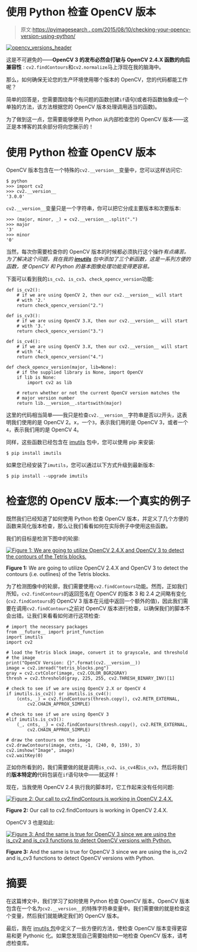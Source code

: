 # 使用 Python 检查 OpenCV 版本

> 原文:[https://pyimagesearch . com/2015/08/10/checking-your-opencv-version-using-python/](https://pyimagesearch.com/2015/08/10/checking-your-opencv-version-using-python/)

[![opencv_versions_header](../Images/c2914e90f8c1941ee89c4810070384cf.png)](https://pyimagesearch.com/wp-content/uploads/2015/07/opencv_versions_header.jpg)

这是不可避免的——**OpenCV 3 的发布必然会打破与 OpenCV 2.4.X 函数的向后兼容性** : `cv2.findContours`和`cv2.normalize`马上浮现在我的脑海中。

那么，如何确保无论您的生产环境使用哪个版本的 OpenCV，您的代码都能工作呢？

简单的回答是，您需要围绕每个有问题的函数创建`if`语句(或者将函数抽象成一个单独的方法，该方法根据您的 OpenCV 版本处理调用适当的函数)。

为了做到这一点，您需要能够使用 Python 从内部检查您的 OpenCV 版本——这正是本博客的其余部分将向您展示的！

# 使用 Python 检查 OpenCV 版本

OpenCV 版本包含在一个特殊的`cv2.__version__`变量中，您可以这样访问它:

```
$ python
>>> import cv2
>>> cv2.__version__
'3.0.0'

```

`cv2.__version__`变量只是一个字符串，你可以把它分成主要版本和次要版本:

```
>>> (major, minor, _) = cv2.__version__.split(".")
>>> major
'3'
>>> minor
'0'

```

当然，每次你需要检查你的 OpenCV 版本的时候都必须执行这个操作*有点痛苦。为了解决这个问题，我在我的 **[imutils](https://github.com/jrosebr1/imutils)** 包中添加了三个新函数，这是一系列方便的函数，使 OpenCV 和 Python 的基本图像处理功能变得更容易。*

下面可以看到我的`is_cv2`、`is_cv3`、`check_opencv_version`功能:

```
def is_cv2():
    # if we are using OpenCV 2, then our cv2.__version__ will start
    # with '2.'
    return check_opencv_version("2.")

def is_cv3():
    # if we are using OpenCV 3.X, then our cv2.__version__ will start
    # with '3.'
    return check_opencv_version("3.")

def is_cv4():
    # if we are using OpenCV 3.X, then our cv2.__version__ will start
    # with '4.'
    return check_opencv_version("4.")

def check_opencv_version(major, lib=None):
    # if the supplied library is None, import OpenCV
    if lib is None:
        import cv2 as lib

    # return whether or not the current OpenCV version matches the
    # major version number
    return lib.__version__.startswith(major)

```

这里的代码相当简单——我只是检查`cv2.__version__`字符串是否以`2`开头，这表明我们使用的是 OpenCV 2。x，一个`3`，表示我们用的是 OpenCV 3，或者一个`4`，表示我们用的是 OpenCV 4。

同样，这些函数已经包含在 [imutils](https://github.com/jrosebr1/imutils) 包中，您可以使用 pip 来安装:

```
$ pip install imutils

```

如果您已经安装了`imutils`，您可以通过以下方式升级到最新版本:

```
$ pip install --upgrade imutils

```

# 检查您的 OpenCV 版本:一个真实的例子

既然我们已经知道了如何使用 Python 检查 OpenCV 版本，并定义了几个方便的函数来简化版本检查，那么让我们看看如何在实际例子中使用这些函数。

我们的目标是检测下图中的轮廓:

[![Figure 1: We are going to utilize OpenCV 2.4.X and OpenCV 3 to detect the contours of the Tetris blocks.](../Images/9bb2db2a71d1196bf7a5844928fd3edd.png)](https://pyimagesearch.com/wp-content/uploads/2015/07/tetris_blocks.png)

**Figure 1:** We are going to utilize OpenCV 2.4.X and OpenCV 3 to detect the contours (i.e. outlines) of the Tetris blocks.

为了检测图像中的轮廓，我们需要使用`cv2.findContours`功能。然而，正如我们所知，`cv2.findContours`的返回签名在 OpenCV 的版本 3 和 2.4 之间略有变化(`cv2.findContours`的 OpenCV 3 版本在元组中返回一个额外的值)，因此我们需要在调用`cv2.findContours`之前对 OpenCV 版本进行检查，以确保我们的脚本不会出错。让我们来看看如何进行这项检查:

```
# import the necessary packages
from __future__ import print_function
import imutils
import cv2

# load the Tetris block image, convert it to grayscale, and threshold
# the image
print("OpenCV Version: {}".format(cv2.__version__))
image = cv2.imread("tetris_blocks.png")
gray = cv2.cvtColor(image, cv2.COLOR_BGR2GRAY)
thresh = cv2.threshold(gray, 225, 255, cv2.THRESH_BINARY_INV)[1]

# check to see if we are using OpenCV 2.X or OpenCV 4
if imutils.is_cv2() or imutils.is_cv4():
	(cnts, _) = cv2.findContours(thresh.copy(), cv2.RETR_EXTERNAL,
		cv2.CHAIN_APPROX_SIMPLE)

# check to see if we are using OpenCV 3
elif imutils.is_cv3():
	(_, cnts, _) = cv2.findContours(thresh.copy(), cv2.RETR_EXTERNAL,
		cv2.CHAIN_APPROX_SIMPLE)

# draw the contours on the image
cv2.drawContours(image, cnts, -1, (240, 0, 159), 3)
cv2.imshow("Image", image)
cv2.waitKey(0)

```

正如你所看到的，我们需要做的就是调用`is_cv2`、`is_cv4`和`is_cv3`，然后将我们的**版本特定的**代码包装在`if`语句块中——就这样！

现在，当我使用 OpenCV 2.4 执行我的脚本时，它工作起来没有任何问题:

[![Figure 2: Our call to cv2.findContours is working in OpenCV 2.4.X.](../Images/957b61a9fd59327cf7fd53e2c9c23c2c.png)](https://pyimagesearch.com/wp-content/uploads/2015/07/opencv_versions_contours_working.jpg)

**Figure 2:** Our call to cv2.findContours is working in OpenCV 2.4.X.

OpenCV 3 也是如此:

[![Figure 3: And the same is true for OpenCV 3 since we are using the is_cv2 and is_cv3 functions to detect OpenCV versions with Python.](../Images/fe78f160c756416eb907021b13df8425.png)](https://pyimagesearch.com/wp-content/uploads/2015/07/opencv_versions_contours_working_cv3.jpg)

**Figure 3:** And the same is true for OpenCV 3 since we are using the is_cv2 and is_cv3 functions to detect OpenCV versions with Python.

# 摘要

在这篇博文中，我们学习了如何使用 Python 检查 OpenCV 版本。OpenCV 版本包含在一个名为`cv2.__version__`的特殊字符串变量中。我们需要做的就是检查这个变量，然后我们就能确定我们的 OpenCV 版本。

最后，我在 [imutils 包](https://github.com/jrosebr1/imutils)中定义了一些方便的方法，使检查 OpenCV 版本变得更容易和更 Pythonic 化。如果您发现自己需要始终如一地检查 OpenCV 版本，请考虑检查库。